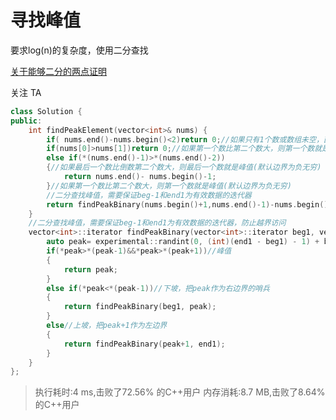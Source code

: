 # 寻找峰值

要求log(n)的复杂度，使用二分查找

[关于能够二分的两点证明](https://leetcode.cn/problems/find-peak-element/solution/gong-shui-san-xie-noxiang-xin-ke-xue-xi-qva7v/)

关注 TA

```cc
class Solution {
public:
    int findPeakElement(vector<int>& nums) {
        if( nums.end()-nums.begin()<2)return 0;//如果只有1个数或数组未空，直接返回0；
        if(nums[0]>nums[1])return 0;//如果第一个数比第二个数大，则第一个数就是峰值(默认边界为负无穷)
        else if(*(nums.end()-1)>*(nums.end()-2))
        {//如果最后一个数比倒数第二个数大，则最后一个数就是峰值(默认边界为负无穷)
            return nums.end()- nums.begin()-1;
        }//如果第一个数比第二个数大，则第一个数就是峰值(默认边界为负无穷)
        //二分查找峰值，需要保证beg-1和end1为有效数据的迭代器
        return findPeakBinary(nums.begin()+1,nums.end()-1)-nums.begin();
    }
    //二分查找峰值，需要保证beg-1和end1为有效数据的迭代器，防止越界访问
    vector<int>::iterator findPeakBinary(vector<int>::iterator beg1, vector<int>::iterator end1){
        auto peak= experimental::randint(0, (int)(end1 - beg1) - 1) + beg1;//随机取
        if(*peak>*(peak-1)&&*peak>*(peak+1))//峰值
        {
            return peak;
        }
        else if(*peak<*(peak-1))//下坡，把peak作为右边界的哨兵
        {
            return findPeakBinary(beg1, peak);
        }
        else//上坡，把peak+1作为左边界
        {
            return findPeakBinary(peak+1, end1);
        }
    }
};
```

> 执行耗时:4 ms,击败了72.56% 的C++用户
> 内存消耗:8.7 MB,击败了8.64% 的C++用户